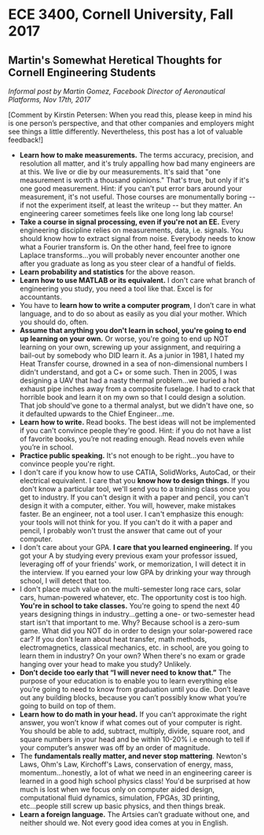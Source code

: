 # ECE 3400, Cornell University, Fall 2017

## Martin's Somewhat Heretical Thoughts for Cornell Engineering Students

*Informal post by Martin Gomez, Facebook Director of Aeronautical Platforms, Nov 17th, 2017*

[Comment by Kirstin Petersen: When you read this, please keep in mind his is one person’s perspective, and that other companies and employers might see things a little differently. Nevertheless, this post has a lot of valuable feedback!]

* **Learn how to make measurements.**  The terms accuracy, precision, and resolution all matter, and it's truly appalling how bad many engineers are at this.  We live or die by our measurements.  It's said that "one measurement is worth a thousand opinions."  That's true, but only if it's one good measurement.  Hint: if you can't put error bars around your measurement, it's not useful.  Those courses are monumentally boring -- if not the experiment itself, at least the writeup --  but they matter.  An engineering career sometimes feels like one long long lab course!
* **Take a course in signal processing, even if you're not an EE.**  Every engineering discipline relies on measurements, data, i.e. signals.  You should know how to extract signal from noise.  Everybody needs to know what a Fourier transform is.  On the other hand, feel free to ignore Laplace transforms…you will probably never encounter another one after you graduate as long as you steer clear of a handful of fields.
* **Learn probability and statistics** for the above reason.
* **Learn how to use MATLAB or its equivalent.**  I don't care what branch of engineering you study, you need a tool like that.  Excel is for accountants. 
* You have to **learn how to write a computer program**, I don’t care in what language, and to do so about as easily as you dial your mother.  Which you should do, often.
* **Assume that anything you don't learn in school, you're going to end up learning on your own.**  Or worse, you're going to end up NOT learning on your own, screwing up your assignment, and requiring a bail-out by somebody who DID learn it. As a junior in 1981, I hated my Heat Transfer course, drowned in a sea of non-dimensional numbers I didn't understand, and got a C+ or some such.  Then in 2005, I was designing a UAV that had a nasty thermal problem...we buried a hot exhaust pipe inches away from a composite fuselage.  I had to crack that horrible book and learn it on my own so that I could design a solution.  That job should've gone to a thermal analyst, but we didn't have one, so it defaulted upwards to the Chief Engineer...me.
* **Learn how to write.**  Read books. The best ideas will not be implemented if you can't convince people they're good.  Hint: if you do not have a list of favorite books, you’re not reading enough. Read novels even while you’re in school. 
* **Practice public speaking.**  It's not enough to be right...you have to convince people you're right.
* I don't care if you know how to use CATIA, SolidWorks, AutoCad, or their electrical equivalent.  I care that you **know how to design things.**  If you don't know a particular tool, we'll send you to a training class once you get to industry. If you can't design it with a paper and pencil, you can't design it with a computer, either.  You will, however, make mistakes faster. Be an engineer, not a tool user.  I can't emphasize this enough: your tools will not think for you.  If you can't do it with a paper and pencil, I probably won't trust the answer that came out of your computer.
* I don't care about your GPA.  **I care that you learned engineering.**  If you got your A by studying every previous exam your professor issued, leveraging off of your friends' work, or memorization, I will detect it in the interview.  If you earned your low GPA by drinking your way through school, I will detect that too. 
* I don't place much value on the multi-semester long race cars, solar cars, human-powered whatever, etc. The opportunity cost is too high. **You're in school to take classes.**  You're going to spend the next 40 years designing things in industry...getting a one- or two-semester head start isn't that important to me.  Why?  Because school is a zero-sum game.  What did you NOT do in order to design your solar-powered race car?  If you don't learn about heat transfer, math methods, electromagnetics, classical mechanics, etc. in school, are you going to learn them in industry?  On your own?  When there's no exam or grade hanging over your head to make you study?  Unlikely. 
* **Don’t decide too early that “I will never need to know that.”**  The purpose of your education is to enable you to learn everything else you’re going to need to know from graduation until you die. Don’t leave out any building blocks, because you can’t possibly know what you’re going to build on top of them. 
* **Learn how to do math in your head.** If you can’t approximate the right answer, you won’t know if what comes out of your computer is right. You should be able to add, subtract, multiply, divide, square root, and square numbers in your head and be within 10-20% i.e enough to tell if your computer’s answer was off by an order of magnitude.
* The **fundamentals really matter, and never stop mattering**.  Newton's Laws, Ohm's Law, Kirchoff's Laws, conservation of energy, mass, momentum...honestly, a lot of what we need in an engineering career is learned in a good high school physics class!  You'd be surprised at how much is lost when we focus only on computer aided design, computational fluid dynamics, simulation, FPGAs, 3D printing, etc...people still screw up basic physics, and then things break.
* **Learn a foreign language.**  The Artsies can’t graduate without one, and neither should we.  Not every good idea comes at you in English.
